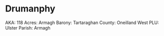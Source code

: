 # Drumanphy

AKA: 118
Acres: Armagh
Barony: Tartaraghan
County: Oneilland West
PLU: Ulster
Parish: Armagh